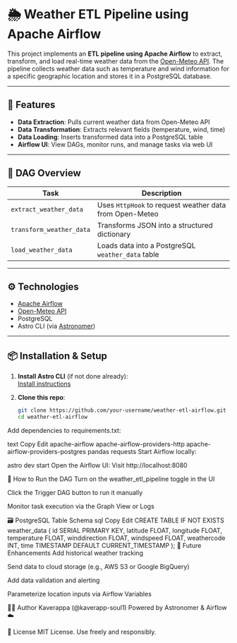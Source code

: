 # 🌦️ Weather ETL Pipeline using Apache Airflow

This project implements an **ETL pipeline using Apache Airflow** to extract, transform, and load real-time weather data from the [Open-Meteo API](https://open-meteo.com/). The pipeline collects weather data such as temperature and wind information for a specific geographic location and stores it in a PostgreSQL database.

---



## 🚀 Features

- **Data Extraction**: Pulls current weather data from Open-Meteo API
- **Data Transformation**: Extracts relevant fields (temperature, wind, time)
- **Data Loading**: Inserts transformed data into a PostgreSQL table
- **Airflow UI**: View DAGs, monitor runs, and manage tasks via web UI

---

## 🧠 DAG Overview

| Task | Description |
|------|-------------|
| `extract_weather_data` | Uses `HttpHook` to request weather data from Open-Meteo |
| `transform_weather_data` | Transforms JSON into a structured dictionary |
| `load_weather_data` | Loads data into a PostgreSQL `weather_data` table |

---

## ⚙️ Technologies

- [Apache Airflow](https://airflow.apache.org/)
- [Open-Meteo API](https://open-meteo.com/)
- PostgreSQL
- Astro CLI (via [Astronomer](https://www.astronomer.io/))

---

## 📦 Installation & Setup

1. **Install Astro CLI** (if not done already):  
   [Install instructions](https://docs.astronomer.io/astro/cli/install-cli)

2. **Clone this repo**:

   ```bash
   git clone https://github.com/your-username/weather-etl-airflow.git
   cd weather-etl-airflow
Add dependencies to requirements.txt:

text
Copy
Edit
apache-airflow
apache-airflow-providers-http
apache-airflow-providers-postgres
pandas
requests
Start Airflow locally:

astro dev start
Open the Airflow UI:
Visit http://localhost:8080

🧪 How to Run the DAG
Turn on the weather_etl_pipeline toggle in the UI

Click the Trigger DAG button to run it manually

Monitor task execution via the Graph View or Logs

🗃️ PostgreSQL Table Schema
sql
Copy
Edit
CREATE TABLE IF NOT EXISTS weather_data (
    id SERIAL PRIMARY KEY,
    latitude FLOAT,
    longitude FLOAT,
    temperature FLOAT,
    winddirection FLOAT,
    windspeed FLOAT,
    weathercode INT,
    time TIMESTAMP DEFAULT CURRENT_TIMESTAMP
);
📌 Future Enhancements
Add historical weather tracking

Send data to cloud storage (e.g., AWS S3 or Google BigQuery)

Add data validation and alerting

Parameterize location inputs via Airflow Variables

🧑‍💻 Author
Kaverappa (@kaverapp-soul1)
Powered by Astronomer & Airflow ☁️

📜 License
MIT License. Use freely and responsibly.

